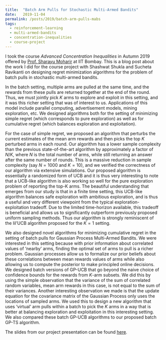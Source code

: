 ```yaml
---
title:  "Batch Arm Pulls for Stochastic Multi-Armed Bandits"
date:   2019-11-04
permalink: /posts/2019/batch-arm-pulls-mabs
tags:
  - reinforcement-learning
  - multi-armed-bandits
  - concentration-inequalities
  - course-project
---
```


I took the course <i>Advanced Concentration Inequalities</i> in Autumn 2019 offered by [Prof. Sharayu Moharir](https://www.ee.iitb.ac.in/web/people/faculty/home/sharayum) at IIT Bombay. This is a blog post about the work I did for the course project with Shashwat Shukla and Sucheta Ravikanti on designing regret minimization algorithms for the problem of batch pulls in stochastic multi-armed bandits. 

In the batch setting, multiple arms are pulled at the same time, and the rewards from these pulls are returned together at the end of the round. Thus, we must jointly pick $K$ arms to explore and exploit in this setting, and it was this richer setting that was of interest to us. Applications of this model include parallel computing, advertisement models, mining exploration, etc. We designed algorithms both for the setting of minimizing simple regret (which corresponds to pure exploration) as well as for cumulative regret (which balances exploration and exploitation).

For the case of simple regret, we proposed an algorithm that perturbs the current estimates of the mean arm rewards and then picks the top $K$ perturbed arms in each round. Our algorithm has a lower sample complexity than the previous state-of-the-art algorithm by approximately a factor of $N/K$, where $N$ is the total number of arms, while still returning an answer after the same number of rounds. This is a massive reduction in sample complexity (say $N=1000$ and $K=10$), and we verified the correctness of our algorithm via extensive simulations. Our proposed algorithm is essentially a randomized form of UCB and it is thus very interesting to note that a UCB-like algorithm is also working so well for the pure exploration problem of reporting the top-K arms. The beautiful understanding that emerges from our study is that in a finite time setting, this UCB-like algorithm balances safe exploration with ambitious exploration, and is thus a useful and very different viewpoint from the typical exploration-exploitation tradeoff. Due to the limited time-horizon available, this tradeoff is beneficial and allows us to significantly outperform previously proposed uniform sampling methods. Thus our algorithm is strongly reminiscent of the lil’UCB algorithm proposed for the $K=1$ setting.

We also designed novel algorithms for minimizing cumulative regret in the setting of batch pulls for Gaussian Process Multi-Armed Bandits. We were interested in this setting because with prior information about correlated values of ‘nearby’ arms, finding the optimal set of arms to pull is a richer problem. Gaussian processes allow us to formalize our prior beliefs about these correlations between mean rewards values of arms while also allowing us to compute the posterior to make principled online decisions. We designed batch versions of GP-UCB that go beyond the naive choice of confidence bounds for the rewards from $K$-arm subsets. We did this by using the simple observation that the variance of the sum of correlated random variables, mean arm rewards in this case, is not equal to the sum of their variances. Another interesting observation we made is that the update equation for the covariance matrix of the Gaussian Process only uses the locations of sampled arms. We used this to design a new algorithm that uses ‘virtual’ arm pulls within a batch to pick the $K$ arms in a way that is better at balancing exploration and exploitation in this interesting setting. We also compared these batch GP-UCB algorithms to our proposed batch GP-TS algorithm.

The slides from our project presentation can be found [here](/files/a2019-batch-pulls-mabs.pdf).